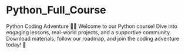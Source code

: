 # Python_Full_Course
 Python Coding Adventure 🚀🐍 Welcome to our Python course! Dive into engaging lessons, real-world projects, and a supportive community. Download materials, follow our roadmap, and join the coding adventure today! 🌟
